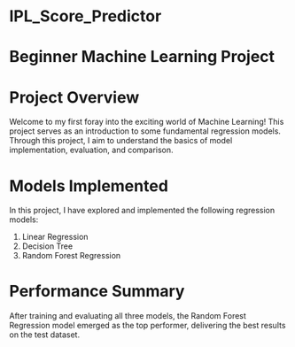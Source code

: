 # IPL_Score_Predictor

# Beginner Machine Learning Project

# Project Overview
Welcome to my first foray into the exciting world of Machine Learning! This project serves as an introduction to some fundamental regression models. Through this project, I aim to understand the basics of model implementation, evaluation, and comparison.


# Models Implemented
In this project, I have explored and implemented the following regression models:
1. Linear Regression
2. Decision Tree
3. Random Forest Regression


# Performance Summary
After training and evaluating all three models, the Random Forest Regression model emerged as the top performer, delivering the best results on the test dataset.
